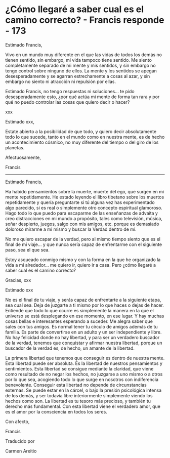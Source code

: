 # ¿Cómo llegaré a saber cual es el camino correcto? - Francis responde - 173

Estimado Francis,

Vivo en un mundo muy diferente en el que las vidas de todos los demás no tienen sentido, sin embargo, mi vida tampoco tiene sentido. Me siento completamente separado de mi mente y mis sentidos, y sin embargo no tengo control sobre ninguno de ellos. La mente y los sentidos se apegan desesperadamente y se agarran estrechamente a cosas al azar, y sin embargo no siento ni atracción ni repulsión por ellas.

Estimado Francis, no tengo respuestas ni soluciones… te pido desesperadamente esto, ¿por qué actúa mi mente de forma tan rara y por qué no puedo controlar las cosas que quiero decir o hacer?

xxx

Estimado xxx,

Estate abierto a la posibilidad de que todo, y quiero decir absolutamente todo lo que sucede, tanto en el mundo como en nuestra mente, es de hecho un acontecimiento cósmico, no muy diferente del tiempo o del giro de los planetas.

Afectuosamente,

Francis

***

Estimado Francis,

Ha habido pensamientos sobre la muerte, muerte del ego, que surgen en mi mente repetidamente. He estado leyendo el libro tibetano sobre los muertos repetidamente y quería preguntarte si tú alguna vez has experimentado algo parecido, si es real o simplemente otro concepto espiritual glamoroso. Hago todo lo que puedo para escaparme de las enseñanzas de advaita y creo distracciones en mi mundo a propósito, tales como televisión, música, soñar despierto, juegos, salgo con mis amigos, etc. porque es demasiado doloroso mirarme a mí mismo y buscar la Verdad dentro de mí.

No me quiero escapar de la verdad, pero al mismo tiempo siento que es el final de mi viaje… y que nunca sería capaz de enfrentarme con el siguiente paso, sea el que sea.

Estoy asqueado conmigo mismo y con la forma en la que he organizado la vida a mí alrededor… me quiero ir, quiero ir a casa. Pero ¿cómo llegaré a saber cual es el camino correcto?

Gracias, xxx

Estimado xxx

No es el final de tu viaje, y serás capaz de enfrentarte a la siguiente etapa, sea cual sea. Deja de juzgarte a ti mismo por lo que haces o dejas de hacer. Entiende que todo lo que ocurre es simplemente la manera en la que el universo se está desplegando en ese momento, en ese lugar. Y hay muchas cosas bellas e interesantes esperando a suceder. Me alegra saber que sales con tus amigos. Es normal tener tu círculo de amigos además de tu familia. Es parte de convertirse en un adulto y un ser independiente y libre. No hay felicidad donde no hay libertad, y para ser un verdadero buscador de la verdad, tenemos que conquistar y afirmar nuestra libertad, porque un buscador de la verdad es, de hecho, un amante de la libertad.

La primera libertad que tenemos que conseguir es dentro de nuestra mente. Esta libertad puede ser absoluta. Es la libertad de nuestros pensamientos y sentimientos. Esta libertad se consigue mediante la claridad, que viene como resultado de no negar los hechos, no juzgarse a uno mismo o a otros por lo que sea, acogiendo todo lo que surge en nosotros con indiferencia benevolente. Conseguir esta libertad no depende de circunstancias externas. Se puede estar en la cárcel, o bajo la presión psicológica intensa de los demás, y ser todavía libre interiormente simplemente viendo los hechos como son. La libertad es tu tesoro más precioso, y también tu derecho más fundamental. Con esta libertad viene el verdadero amor, que es el amor por la consciencia en todos los seres.

Con afecto,

Francis

Traducido por

Carmen Areitio


